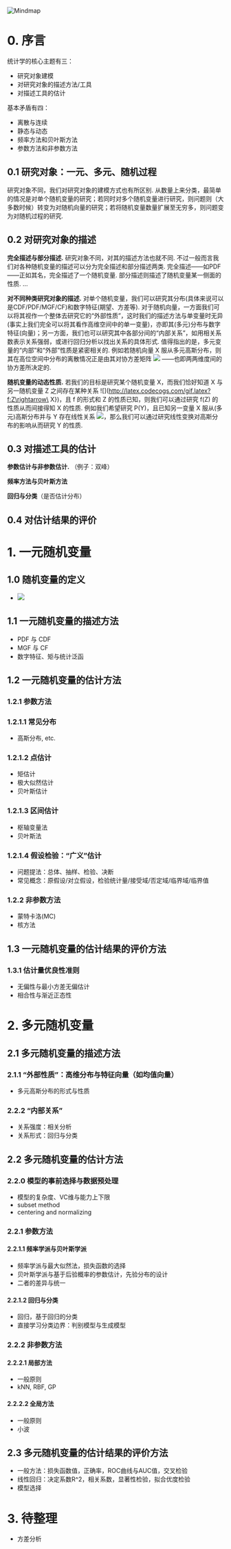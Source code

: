 <!--##### Table of Contents  
[Headers](#headers)  
[Emphasis](#emphasis) -->

![Mindmap](./ml_summary_img/ml_summary_mindmap.png)
<!--[//]: # (https://stackoverflow.com/questions/18244417/how-do-i-create-some-kind-of-table-of-content-in-github-wiki)->
<!---
your comment goes here
and here
-->
# 0. 序言
统计学的核心主题有三：
- 研究对象建模
- 对研究对象的描述方法/工具
- 对描述工具的估计

基本矛盾有四：
- 离散与连续
- 静态与动态
- 频率方法和贝叶斯方法
- 参数方法和非参数方法

## 0.1 研究对象：一元、多元、随机过程
研究对象不同，我们对研究对象的建模方式也有所区别. 从数量上来分类，最简单的情况是对单个随机变量的研究；若同时对多个随机变量进行研究，则问题则（大多数时候）转变为对随机向量的研究；若将随机变量数量扩展至无穷多，则问题变为对随机过程的研究.

## 0.2 对研究对象的描述
**完全描述与部分描述.** 研究对象不同，对其的描述方法也就不同. 不过一般而言我们对各种随机变量的描述可以分为完全描述和部分描述两类. 完全描述——如PDF——正如其名，完全描述了一个随机变量. 部分描述则描述了随机变量某一侧面的性质. ...

**对不同种类研究对象的描述.** 对单个随机变量，我们可以研究其分布(具体来说可以是CDF/PDF/MGF/CF)和数字特征(期望、方差等). 对于随机向量，一方面我们可以将其视作一个整体去研究它的“外部性质”，这时我们的描述方法与单变量时无异(事实上我们完全可以将其看作高维空间中的单一变量)，亦即其(多元)分布与数字特征(向量)；另一方面，我们也可以研究其中各部分间的“内部关系”，如用相关系数表示关系强弱，或进行回归分析以找出关系的具体形式. 值得指出的是，多元变量的“内部”和“外部”性质是紧密相关的. 例如若随机向量 X 服从多元高斯分布，则其在高位空间中分布的离散情况正是由其对协方差矩阵 ![](http://latex.codecogs.com/gif.latex?\\Sigma}) ——也即两两维度间的协方差所决定的.

**随机变量的动态性质.** 若我们的目标是研究某个随机变量 X，而我们恰好知道 X 与另一随机变量 Z 之间存在某种关系 ![](http://latex.codecogs.com/gif.latex?f:Z\rightarrow\ X})，且 f 的形式和 Z 的性质已知，则我们可以通过研究 f(Z) 的性质从而间接得知 X 的性质. 例如我们希望研究 P(Y)，且已知另一变量 X 服从(多元)高斯分布并与 Y 存在线性关系 ![](http://latex.codecogs.com/gif.latex?Y=w^TX+b})，那么我们可以通过研究线性变换对高斯分布的影响从而研究 Y 的性质.

## 0.3 对描述工具的估计
**参数估计与非参数估计.** （例子：双峰）

**频率方法与贝叶斯方法**

**回归与分类**（是否估计分布）

## 0.4 对估计结果的评价

# 1. 一元随机变量
## 1.0 随机变量的定义
- ![](http://latex.codecogs.com/gif.latex?\(\Omega,F,P\))
## 1.1 一元随机变量的描述方法
- PDF 与 CDF
- MGF 与 CF
- 数字特征、矩与统计泛函
## 1.2 一元随机变量的估计方法
### 1.2.1 参数方法
### 1.2.1.1 常见分布
- 高斯分布, etc.

### 1.2.1.2 点估计
- 矩估计
- 极大似然估计
- 贝叶斯估计
### 1.2.1.3 区间估计
- 枢轴变量法
- 贝叶斯法
### 1.2.1.4 假设检验：“广义”估计
- 问题提法：总体、抽样、检验、决断
- 常见概念：原假设/对立假设，检验统计量/接受域/否定域/临界域/临界值

### 1.2.2 非参数方法
- 蒙特卡洛(MC)
- 核方法

## 1.3 一元随机变量的估计结果的评价方法
### 1.3.1 估计量优良性准则
- 无偏性与最小方差无偏估计
- 相合性与渐近正态性

# 2. 多元随机变量
## 2.1 多元随机变量的描述方法
### 2.1.1 “外部性质”：高维分布与特征向量（如均值向量）
- 多元高斯分布的形式与性质

### 2.2.2 “内部关系”
- 关系强度：相关分析
- 关系形式：回归与分类

## 2.2 多元随机变量的估计方法
### 2.2.0 模型的事前选择与数据预处理
- 模型的复杂度、VC维与能力上下限
- subset method
- centering and normalizing

### 2.2.1 参数方法
#### 2.2.1.1 频率学派与贝叶斯学派
- 频率学派与最大似然法，损失函数的选择
- 贝叶斯学派与基于后验概率的参数估计，先验分布的设计
- 二者的差异与统一

#### 2.2.1.2 回归与分类
- 回归，基于回归的分类
- 直接学习分类边界：判别模型与生成模型

### 2.2.2 非参数方法
#### 2.2.2.1 局部方法
- 一般原则
- kNN, RBF, GP

#### 2.2.2.2 全局方法
- 一般原则
- 小波

## 2.3 多元随机变量的估计结果的评价方法
- 一般方法：损失函数值，正确率，ROC曲线与AUC值，交叉检验
- 线性回归：决定系数R^2，相关系数，显著性检验，拟合优度检验
- 模型选择

# 3. 待整理
- 方差分析

<!--![](http://latex.codecogs.com/gif.latex?\\frac{1}{1+sin(x)})-->
